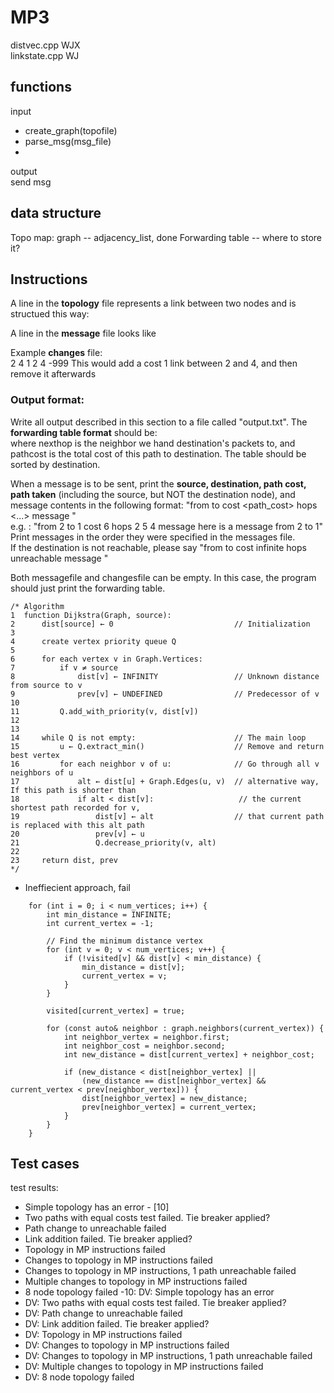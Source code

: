 # MP3
distvec.cpp    WJX  
linkstate.cpp  WJ  

## functions
input  
- create_graph(topofile)
- parse_msg(msg_file)
- 
output  
send msg  

## data structure
Topo map: graph -- adjacency_list, done
Forwarding table  <destination> <nexthop> <pathcost> -- where to store it?


## Instructions

A line in the **topology** file represents a link between two nodes and is structued this way:  
<ID of a node> <ID of another node> <cost of the link between them>

A line in the **message** file looks like  
<source node ID> <dest node ID> <message text>

Example **changes** file:  
2 4 1
2 4 -999
This would add a cost 1 link between 2 and 4, and then remove it afterwards

### Output format:  
Write all output described in this section to a file called "output.txt".
The **forwarding table format** should be:
<destination> <nexthop> <pathcost>  
where nexthop is the neighbor we hand destination's packets to, and pathcost is the total cost of this path to destination. The table should be sorted by destination.  

When a message is to be sent, print the **source, destination, path cost, path taken** (including the
source, but NOT the destination node), and message contents in the following format:
"from <x> to <y> cost <path_cost> hops <hop1> <hop2> <...> message <message>"  
e.g. : "from 2 to 1 cost 6 hops 2 5 4 message here is a message from 2 to 1"  
Print messages in the order they were specified in the messages file.  
 If the destination is not reachable, please say "from <x> to <y> cost infinite hops unreachable message <message>"  

 Both messagefile and changesfile can be empty. In this case, the program should just print the
forwarding table.  

```
/* Algorithm
1  function Dijkstra(Graph, source):
2      dist[source] ← 0                           // Initialization
3
4      create vertex priority queue Q
5
6      for each vertex v in Graph.Vertices:
7          if v ≠ source
8              dist[v] ← INFINITY                 // Unknown distance from source to v
9              prev[v] ← UNDEFINED                // Predecessor of v
10
11         Q.add_with_priority(v, dist[v])
12
13
14     while Q is not empty:                      // The main loop
15         u ← Q.extract_min()                    // Remove and return best vertex
16         for each neighbor v of u:              // Go through all v neighbors of u
17             alt ← dist[u] + Graph.Edges(u, v)  // alternative way, If this path is shorter than 
18             if alt < dist[v]:                   // the current shortest path recorded for v, 
19                 dist[v] ← alt                  // that current path is replaced with this alt path
20                 prev[v] ← u
21                 Q.decrease_priority(v, alt)
22
23     return dist, prev
*/
```
- Ineffiecient approach, fail 
```
    for (int i = 0; i < num_vertices; i++) {
        int min_distance = INFINITE;
        int current_vertex = -1;

        // Find the minimum distance vertex
        for (int v = 0; v < num_vertices; v++) {
            if (!visited[v] && dist[v] < min_distance) {
                min_distance = dist[v];
                current_vertex = v;
            }
        }

        visited[current_vertex] = true;

        for (const auto& neighbor : graph.neighbors(current_vertex)) {
            int neighbor_vertex = neighbor.first;
            int neighbor_cost = neighbor.second;
            int new_distance = dist[current_vertex] + neighbor_cost;

            if (new_distance < dist[neighbor_vertex] ||
                (new_distance == dist[neighbor_vertex] && current_vertex < prev[neighbor_vertex])) {
                dist[neighbor_vertex] = new_distance;
                prev[neighbor_vertex] = current_vertex;
            }
        }
    }
```



## Test cases  

test results: 
- Simple topology has an error - [10]
- Two paths with equal costs test failed. Tie breaker applied? 
- Path change to unreachable failed 
- Link addition failed. Tie breaker applied? 
- Topology in MP instructions failed 
- Changes to topology in MP instructions failed 
- Changes to topology in MP instructions, 1 path unreachable failed 
- Multiple changes to topology in MP instructions failed 
- 8 node topology failed 
 -10: DV: Simple topology has an error 
- DV: Two paths with equal costs test failed. Tie breaker applied? 
- DV: Path change to unreachable failed 
- DV: Link addition failed. Tie breaker applied? 
- DV: Topology in MP instructions failed 
- DV: Changes to topology in MP instructions failed 
- DV: Changes to topology in MP instructions, 1 path unreachable failed 
- DV: Multiple changes to topology in MP instructions failed 
- DV: 8 node topology failed 

